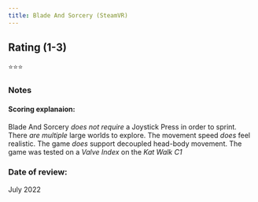 ```yaml
---
title: Blade And Sorcery (SteamVR)
---
```


## Rating (1-3)
⭐⭐⭐

### Notes


#### Scoring explanaion:
Blade And Sorcery *does not require* a Joystick Press in order to sprint.
There *are multiple* large worlds to explore.
The movement speed *does* feel realistic.
The game *does* support decoupled head-body movement.
The game was tested on a *Valve Index* on the *Kat Walk C1*

### Date of review:
July 2022
